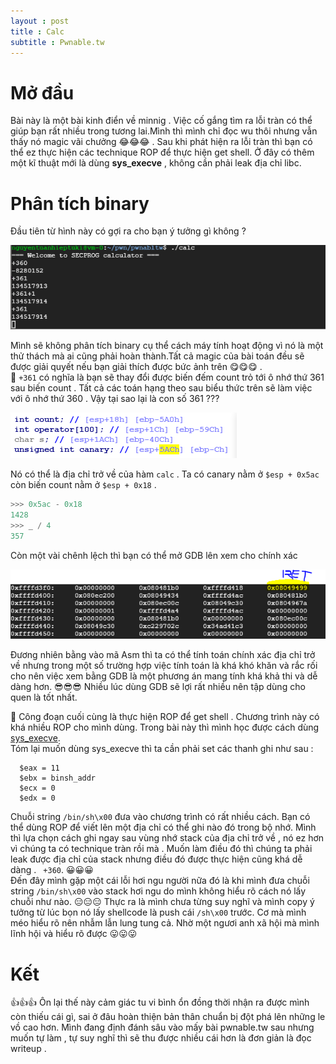 ```yaml
---
layout : post 
title : Calc
subtitle : Pwnable.tw
---  
```


# Mở đầu
Bài này là một bài kinh điển về minnig . Việc cố gắng tìm ra lỗi tràn có thể giúp bạn rất nhiều trong tương lai.Mình thì mình chỉ đọc wu thôi nhưng vẫn thấy nó magic vãi chưởng 😂😂😂 . Sau khi phát hiện ra lỗi tràn thì bạn có thể ez thực hiện các technique ROP để thực hiện get shell. Ở đây có thêm một kĩ thuật mới là dùng **sys_execve** , không cần phải leak địa chỉ libc.  

# Phân tích binary  
Đầu tiên từ hình này có gợi ra cho bạn ý tưởng gì không ?  

![hinh1](/Pwnable/pwnable.tw/calc_/hinh1.PNG)  

Mình sẽ không phân tích binary cụ thể cách máy tính hoạt động vì nó là một thử thách mà ai cũng phải hoàn thành.Tất cả magic của bài toán 
đều sẽ được giải quyết nếu bạn giải thích được bức ảnh trên 😋😋😋 .  
🌱 ```+361``` có nghĩa là bạn sẽ thay đổi được biến đếm count trỏ tới ô nhớ thứ 361 sau biến count . Tất cả các toán hạng theo sau biểu thức trên sẽ làm việc với ô nhớ thứ 360 . Vậy tại sao lại là con số 361 ???  

![hinh2](/Pwnable/pwnable.tw/calc_/hinh2.PNG)  
  
Nó có thể là địa chỉ trở về của hàm ```calc``` . Ta có canary nằm ở ```$esp + 0x5ac``` còn biến count nằm ở ```$esp + 0x18``` .  
```python 
>>> 0x5ac - 0x18 
1428   
>>> _ / 4  
357  
```
Còn một vài chênh lệch thì bạn có thể mở GDB lên xem cho chính xác  

![hinh3](/Pwnable/pwnable.tw/calc_/hinh3.PNG)  

Đương nhiên bằng vào mã Asm thì ta có thể tính toán chính xác địa chỉ trở về nhưng trong một số trường hợp việc tính toán là khá khó khăn và rắc rối cho nên việc xem bằng GDB là một phương án mang tính khá khả thi và dễ dàng hơn.  😎😎😎 Nhiều lúc dùng GDB sẽ lợi rất nhiều nên tập dùng cho quen là tốt nhất.  

🌾 Công đoạn cuối cùng là thực hiện ROP để get shell . Chương trình này có khá nhiều ROP cho mình dùng. Trong bài này thì mình học được cách dùng [sys_execve](https://stackoverflow.com/questions/9342410/sys-execve-system-call-from-assembly).  
Tóm lại muốn dùng sys_execve thì ta cần phải set các thanh ghi như sau :  
```
  $eax = 11  
  $ebx = binsh_addr  
  $ecx = 0  
  $edx = 0
```  
Chuỗi string ```/bin/sh\x00``` đưa vào chương trình có rất nhiều cách. Bạn có thể dùng ROP để viết lên một địa chỉ có thể ghi nào đó trong bộ nhớ. Mình thì lựa chọn cách ghi ngay sau vùng nhớ stack của địa chỉ trở về , nó ez hơn vì chúng ta có technique tràn rồi mà . Muốn làm điều đó thì chúng ta phải leak được địa chỉ của stack nhưng điều đó được thực hiện cũng khá dễ dàng . ``` +360```. 😀😀😀  
Đến đây mình gặp một cái lỗi hơi ngu người nữa đó là khi mình đưa chuỗi string ```/bin/sh\x00``` vào stack hơi ngu do mình không hiểu rõ cách nó lấy chuỗi như nào. 😑😑😑 Thực ra là mình chưa từng suy nghĩ và mình copy ý tưởng từ lúc bọn nó lấy shellcode là push cái ```/sh\x00``` trước. Cơ mà mình méo hiểu rõ nên nhẫm lẫn lung tung cả. Nhờ một ngươi anh xã hội mà mình lĩnh hội và hiểu rõ được 😛😛😛 

# Kết  
👍👍👍 Ôn lại thế này cảm giác tu vi bình ổn đồng thời nhận ra được mình còn thiếu cái gì, sai ở đâu hoàn thiện bản thân chuẩn bị đột phá lên những le vồ cao hơn. Mình đang định đánh sâu vào mấy bài pwnable.tw sau nhưng muốn tự làm , tự suy nghĩ thì sẽ thu được nhiều cái hơn là đơn giản là đọc writeup . 
